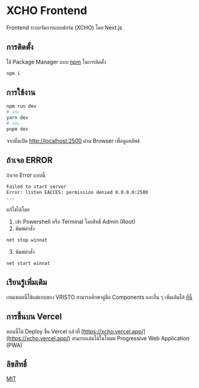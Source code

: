 # XCHO Frontend

Frontend ระบบจัดการแบบฟอร์ม (XCHO) โดย Next.js

## การติดตั้ง

ใช้ Package Manager แบบ [npm](/) ในการติดตั้ง

```bash
npm i
```

## การใช้งาน

```bash
npm run dev
# หรือ
yarn dev
# หรือ
pnpm dev
```
จากนั้นเปิด [http://localhost:2500](http://localhost:2500) ผ่าน Browser เพื่อดูผลลัพธ์

## ถ้าเจอ ERROR

ถ้าเจอ Error แบบนี้
```bash
Failed to start server
Error: listen EACCES: permission denied 0.0.0.0:2500
...
```
แก้ไขได้โดย
1. เข้า Powershell หรือ Terminal โดยสิทธิ์ Admin (Root)
2. พิมพ์คำสั่ง 
```bash 
net stop winnat
```
3. พิมพ์คำสั่ง 
```bash
net start winnat
```

## เรียนรู้เพิ่มเติม

เทมเพลตนี้ใช้แม่แบบของ VRISTO สามารถศึกษาคู่มือ Components และอื่น ๆ เพิ่มเติมได้ [ที่นี่](https://react.vristo.sbthemes.com/)

## การขึ้นบน Vercel

ตอนนี้ได้ Deploy ขึ้น Vercel แล้วที่ [https://xcho.vercel.app/](https://xcho.vercel.app/) สามารถเล่นได้ในโหมด Progressive Web Application (PWA)

## ลิขสิทธิ์

[MIT](https://choosealicense.com/licenses/mit/)